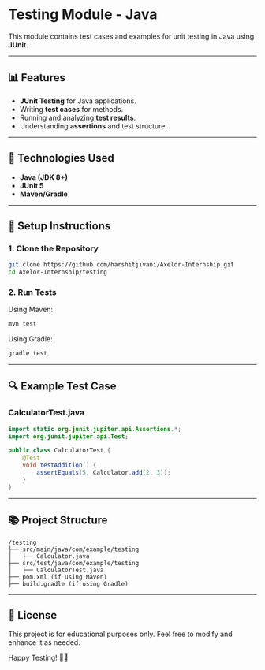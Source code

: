 # Testing Module - Java

This module contains test cases and examples for unit testing in Java using **JUnit**.

---

## 📊 Features
- **JUnit Testing** for Java applications.
- Writing **test cases** for methods.
- Running and analyzing **test results**.
- Understanding **assertions** and test structure.

---

## 🚀 Technologies Used
- **Java (JDK 8+)**
- **JUnit 5**
- **Maven/Gradle**

---

## 🔧 Setup Instructions

### **1. Clone the Repository**
```bash
git clone https://github.com/harshitjivani/Axelor-Internship.git
cd Axelor-Internship/testing
```

### **2. Run Tests**
Using Maven:
```bash
mvn test
```
Using Gradle:
```bash
gradle test
```

---

## 🔍 Example Test Case
### **CalculatorTest.java**
```java
import static org.junit.jupiter.api.Assertions.*;
import org.junit.jupiter.api.Test;

public class CalculatorTest {
    @Test
    void testAddition() {
        assertEquals(5, Calculator.add(2, 3));
    }
}
```

---

## 📚 Project Structure
```
/testing
├── src/main/java/com/example/testing
│   ├── Calculator.java
├── src/test/java/com/example/testing
│   ├── CalculatorTest.java
├── pom.xml (if using Maven)
├── build.gradle (if using Gradle)
```

---

## 📝 License
This project is for educational purposes only. Feel free to modify and enhance it as needed.

Happy Testing! 🎯🚀


